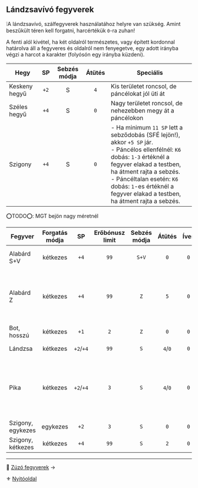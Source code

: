 ## Lándzsavívó fegyverek

❕A lándzsavívó, szálfegyverek használatához helyre van szükség. Amint beszűkült téren kell forgatni, harcértékük `0`-ra zuhan!

A fenti alól kivétel, ha két oldalról természetes, vagy épített kordonnal határolva áll a fegyveres és oldalról nem fenyegetve, egy adott irányba végzi a harcot a karakter (folyósón egy irányba küzdeni).

| **Hegy**      |  SP  | Sebzés módja | **Átütés** | Speciális                                                                                                                                                                                                                                                                                           |
| ------------- |:----:|:------------:|:----------:| --------------------------------------------------------------------------------------------------------------------------------------------------------------------------------------------------------------------------------------------------------------------------------------------------- |
| Keskeny hegyű | `+2` |      S       |    `4`     | Kis területet roncsol, de páncélokat jól üti át                                                                                                                                                                                                                                                     |
| Széles hegyű  | `+4` |      S       |    `0`     | Nagy területet roncsol, de nehezebben megy át a páncélokon                                                                                                                                                                                                                                          |
| Szigony       | `+4` |      S       |    `0`     | - Ha minimum `11 SP` lett a sebződobás (SFÉ lejön!), akkor `+5 SP` jár. <br />- Páncélos ellenfélnél: `K6` dobás: `1-3` értéknél a fegyver elakad a testben, ha átment rajta a sebzés.<br />- Páncéltalan esetén: `K6` dobás: `1`-es értéknél a fegyver elakad a testben, ha átment rajta a sebzés. |

⭕TODO⭕: MGT bejön nagy méretnél

<!-- tag: md_table_fegyver_start -->

| Fegyver           | Forgatás módja |    SP     | Erőbónusz limit | Sebzés módja | Átütés  | Íves | MK  | KF  | Pengehossz |  KÉ  |  TÉ  |  VÉ  | Sebesség |  Kategória  | Speciális                                                                         |
| ----------------- |:--------------:|:---------:|:---------------:|:------------:|:-------:|:----:|:---:|:---:|:----------:|:----:|:----:|:----:|:--------:|:-----------:| --------------------------------------------------------------------------------- |
| Alabárd S+V       |    kétkezes    |   `+4`    |      `99`       |    `S+V`     |   `0`   | `0`  | `0` | `0` |    `3`     | `12` | `28` | `28` |   `9`    | lándzsavívó | Szúró és Vágó módban                                                              |
| Alabárd Z         |    kétkezes    |   `+4`    |      `99`       |     `Z`      |   `5`   | `0`  | `0` | `0` |    `3`     | `10` | `20` | `24` |   `10`   | lándzsavívó | Zúzó módban. Talán a legjobb a páncélok ellen az Átütéssel.                       |
| Bot, hosszú       |    kétkezes    |   `+1`    |       `2`       |     `Z`      |   `0`   | `0`  | `0` | `0` |    `2`     | `14` | `16` | `24` |   `7`    | lándzsavívó |                                                                                   |
| Lándzsa           |    kétkezes    | `+2`/`+4` |      `99`       |     `S`      | `4`/`0` | `0`  | `0` | `0` |    `4`     | `14` | `32` | `32` |   `7`    | lándzsavívó | spec: lásd a hegyeket                                                             |
| Pika              |    kétkezes    | `+2`/`+4` |       `3`       |     `S`      | `4`/`0` | `0`  | `0` | `0` |    `8`     | `18` | `40` | `40` |   `10`   | lándzsavívó | Ha közrefognak, a fegyver az egyik (választott) támadó ellen `0` harcértékű lesz. |
| Szigony, egykezes |    egykezes    |   `+2`    |       `3`       |     `S`      |   `0`   | `0`  | `0` | `0` |    `2`     | `5`  | `10` | `14` |   `8`    | lándzsavívó |                                                                                   |
| Szigony, kétkezes |    kétkezes    |   `+4`    |      `99`       |     `S`      |   `2`   | `0`  | `0` | `0` |    `3`     | `10` | `22` | `26` |   `9`    | lándzsavívó |                                                                                   |

<!-- tag: md_table_fegyver_end -->

---

🔗 [Zúzó fegyverek](068_005_zuzo_fegyverek.md) →

⚜️ [Nyitóoldal](start.md#6-harcrendszer-%EF%B8%8F)
